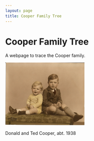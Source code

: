 ```yaml
---
layout: page
title: Cooper Family Tree
---
```

# Cooper Family Tree

A webpage to trace the Cooper family.

<img src="/assets/Cooper-JohnEdward-DonaldElgin-abt1938.jpg" alt="Donald and Ted Cooper, about 1938" width="50%">

Donald and Ted Cooper, abt. 1938
